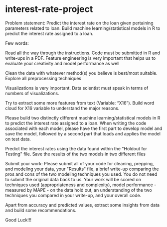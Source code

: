 # interest-rate-project
Problem statement: Predict the interest rate on the loan given pertaining parameters related to loan. Build machine learning/statistical models in R to predict the interest rate assigned to a loan.

Few words:

Read all the way through the instructions. Code must be submitted in R and write-ups in a PDF. Feature engineering is very important that helps us to evaluate your creativity and model performance as well

Clean the data with whatever method(s) you believe is best/most suitable. Explore all preprocessing techniques

Visualizations is very important. Data scientist must speak in terms of numbers of visualizations.

Try to extract some more features from text (Variable: “X16”). Build word cloud for X16 variable to understand the major reasons.

Please build two distinctly different machine learning/statistical models in R to predict the interest rate assigned to a loan. When writing the code associated with each model, please have the first part to develop model and save the model, followed by a second part that loads and applies the model on test data.

Predict the interest rates using the data found within the "Holdout for Testing" file. Save the results of the two models in two different files

Submit your work: Please submit all of your code for cleaning, prepping, and modeling your data, your "Results" file, a brief write-up comparing the pros and cons of the two modeling techniques you used. You do not need to submit the original data back to us. Your work will be scored on techniques used (appropriateness and complexity), model performance - measured by MAPE - on the data hold out, an understanding of the two techniques you compared in your write-up, and your overall code.

Apart from accuracy and predicted values, extract some insights from data and build some recommendations.

Good Luck!!!
